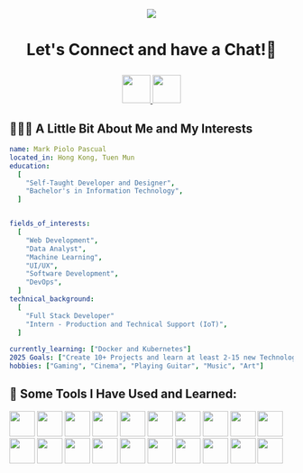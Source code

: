 <p align="center">
  <img src="https://capsule-render.vercel.app/api?type=waving&height=100&color=0:DE7C7D,100:AF1740&text=Hello!&reversal=false&section=header&fontColor=F8FAFC&textBg=false"/>
</p>

# <p align="center"> Let's Connect and have a Chat!💬
<p align="center">
  <a href="https://instagram.com/pyoloo.08">
  <img height="50" src="https://user-images.githubusercontent.com/46517096/166974368-9798f39f-1f46-499c-b14e-81f0a3f83a06.png"/>
</a> 
<a href="www.linkedin.com/in/mpiolopascual">
  <img height="50" src="https://res.cloudinary.com/du1mw6ozf/image/upload/v1734830526/1727490_linkedin_social_media_job_network_icon_r0wxsu.png"/>
</a>  
 </p>

## 👨🏻‍💻  A Little Bit About Me and My Interests
```yaml
name: Mark Piolo Pascual
located_in: Hong Kong, Tuen Mun
education:
  [
    "Self-Taught Developer and Designer",
    "Bachelor's in Information Technology",
  ]


fields_of_interests:
  [
    "Web Development",
    "Data Analyst",
    "Machine Learning",
    "UI/UX",
    "Software Development",
    "DevOps",
  ]
technical_background:
  [
    "Full Stack Developer"
    "Intern - Production and Technical Support (IoT)",
  ]
  
currently_learning: ["Docker and Kubernetes"]
2025 Goals: ["Create 10+ Projects and learn at least 2-15 new Technologies."]
hobbies: ["Gaming", "Cinema", "Playing Guitar", "Music", "Art"]
```
## 🚀  Some Tools I Have Used and Learned:
<p align="left">

<img src="https://cdn.jsdelivr.net/gh/devicons/devicon@latest/icons/intellij/intellij-original.svg" width="45" height="45" />
<img src="https://cdn.jsdelivr.net/gh/devicons/devicon@latest/icons/java/java-original.svg" width="45" height="45"/>
<img src="https://cdn.jsdelivr.net/gh/devicons/devicon@latest/icons/javascript/javascript-original.svg" width="45" height="45"/>
<img src="https://cdn.jsdelivr.net/gh/devicons/devicon@latest/icons/docker/docker-original.svg" width="45" height="45"/>
<img src="https://cdn.jsdelivr.net/gh/devicons/devicon@latest/icons/azure/azure-original.svg" width="45" height="45"/>  
<img src="https://cdn.jsdelivr.net/gh/devicons/devicon@latest/icons/php/php-original.svg" width="45" height="45"/>      
<img src="https://cdn.jsdelivr.net/gh/devicons/devicon@latest/icons/react/react-original.svg" width="45" height="45"/>
<img src="https://cdn.jsdelivr.net/gh/devicons/devicon@latest/icons/jira/jira-original-wordmark.svg" width="45" height="45"/>          
<img src="https://cdn.jsdelivr.net/gh/devicons/devicon@latest/icons/figma/figma-original.svg" width="45" height="45"/>          
<img src="https://cdn.jsdelivr.net/gh/devicons/devicon@latest/icons/vscode/vscode-original-wordmark.svg" width="45" height="45"/>          
<img src="https://cdn.jsdelivr.net/gh/devicons/devicon@latest/icons/npm/npm-original-wordmark.svg" width="45" height="45"/>          
<img src="https://cdn.jsdelivr.net/gh/devicons/devicon@latest/icons/mysql/mysql-original-wordmark.svg" width="45" height="45"/>          
<img src="https://cdn.jsdelivr.net/gh/devicons/devicon@latest/icons/postgresql/postgresql-original.svg" width="45" height="45"/>          
<img src="https://cdn.jsdelivr.net/gh/devicons/devicon@latest/icons/postman/postman-original.svg" width="45" height="45"/>          
<img src="https://cdn.jsdelivr.net/gh/devicons/devicon@latest/icons/git/git-original.svg" width="45" height="45"/>          
<img src="https://cdn.jsdelivr.net/gh/devicons/devicon@latest/icons/amazonwebservices/amazonwebservices-plain-wordmark.svg" width="45" height="45"/>          
<img src="https://cdn.jsdelivr.net/gh/devicons/devicon@latest/icons/html5/html5-original.svg" width="45" height="45"/>          
<img src="https://cdn.jsdelivr.net/gh/devicons/devicon@latest/icons/css3/css3-original.svg" width="45" height="45"/>          
<img src="https://cdn.jsdelivr.net/gh/devicons/devicon@latest/icons/tailwindcss/tailwindcss-original.svg" width="45" height="45"/>          
<img src="https://cdn.jsdelivr.net/gh/devicons/devicon@latest/icons/spring/spring-original-wordmark.svg" width="45" height="45"/>          
</p>
